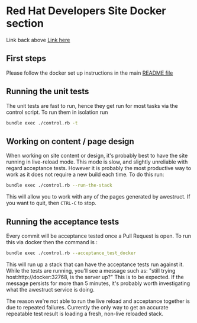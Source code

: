# Red Hat Developers Site Docker section

Link back above [Link here](../README.md)

## First steps
Please follow the docker set up instructions in the main [README file](../README.md)

## Running the unit tests
The unit tests are fast to run, hence they get run for most tasks via the control script. To run them in isolation run

```bash
bundle exec ./control.rb -t
```

## Working on content / page design
When working on site content or design, it's probably best to have the site running in live-reload mode. This mode is slow, and slightly unreliable with regard acceptance tests. However it is probably the most productive way to work as it does not require a new build each time. To do this run:

```bash
bundle exec ./control.rb --run-the-stack
```

This will allow you to work with any of the pages generated by awestruct. If you want to quit, then `CTRL-C` to stop.

## Running the acceptance tests
Every commit will be acceptance tested once a Pull Request is open. To run this via docker then the command is :

```bash
bundle exec ./control.rb --acceptance_test_docker
```

This will run up a stack that can have the acceptance tests run against it. While the tests are running, you'll see a message such as:
"still trying host:http://docker:32768, is the server up?"
This is to be expected. If the message persists for more than 5 minutes, it's probably worth investigating what the awestruct service is doing.

The reason we're not able to run the live reload and acceptance together is due to repeated failures. Currently the only way to get an accurate repeatable test result is loading a fresh, non-live reloaded stack.

